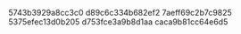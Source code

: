 5743b3929a8cc3c0
d89c6c334b682ef2
7aeff69c2b7c9825
5375efec13d0b205
d753fce3a9b8d1aa
caca9b81cc64e6d5
